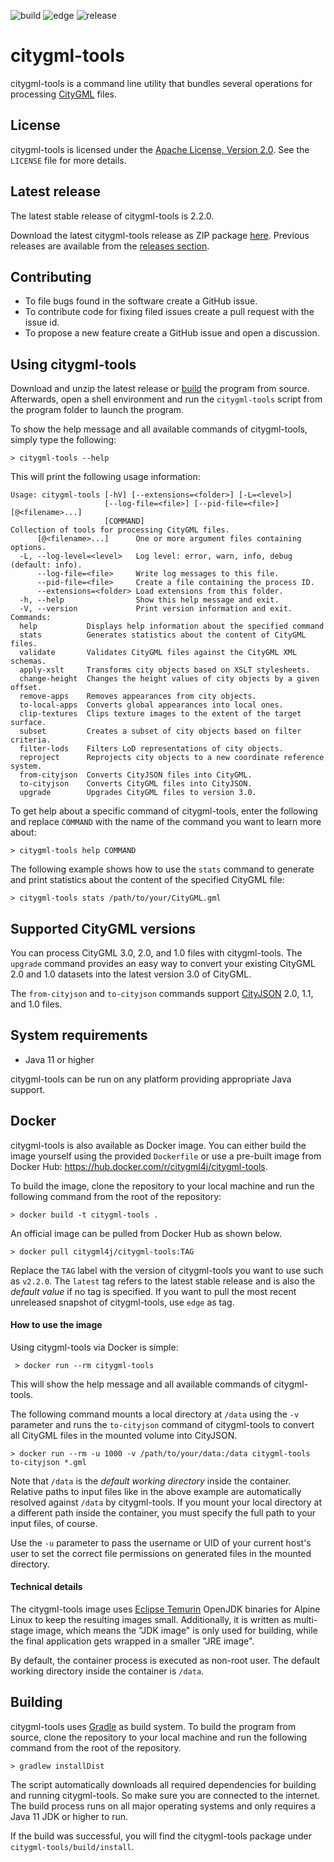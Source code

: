![build](https://img.shields.io/github/actions/workflow/status/citygml4j/citygml-tools/citygml-tools-build.yml?logo=Gradle)
![edge](https://img.shields.io/github/actions/workflow/status/citygml4j/citygml-tools/docker-build-and-push-edge.yml?label=edge&logo=Docker&logoColor=white)
![release](https://img.shields.io/github/v/release/citygml4j/citygml-tools?display_name=tag)

# citygml-tools
citygml-tools is a command line utility that bundles several operations for processing
[CityGML](https://www.ogc.org/standards/citygml) files.

## License
citygml-tools is licensed under the [Apache License, Version 2.0](http://www.apache.org/licenses/LICENSE-2.0).
See the `LICENSE` file for more details.

## Latest release
The latest stable release of citygml-tools is 2.2.0.

Download the latest citygml-tools release as ZIP package
[here](https://github.com/citygml4j/citygml-tools/releases/latest). Previous releases are available from the
[releases section](https://github.com/citygml4j/citygml-tools/releases).

## Contributing
* To file bugs found in the software create a GitHub issue.
* To contribute code for fixing filed issues create a pull request with the issue id.
* To propose a new feature create a GitHub issue and open a discussion.

## Using citygml-tools
Download and unzip the latest release or [build](https://github.com/citygml4j/citygml-tools#building) the program from
source. Afterwards, open a shell environment and run the `citygml-tools` script from the program folder to launch the
program.

To show the help message and all available commands of citygml-tools, simply type the following:

    > citygml-tools --help

This will print the following usage information:

```
Usage: citygml-tools [-hV] [--extensions=<folder>] [-L=<level>]
                     [--log-file=<file>] [--pid-file=<file>] [@<filename>...]
                     [COMMAND]
Collection of tools for processing CityGML files.
      [@<filename>...]      One or more argument files containing options.
  -L, --log-level=<level>   Log level: error, warn, info, debug (default: info).
      --log-file=<file>     Write log messages to this file.
      --pid-file=<file>     Create a file containing the process ID.
      --extensions=<folder> Load extensions from this folder.
  -h, --help                Show this help message and exit.
  -V, --version             Print version information and exit.
Commands:
  help           Displays help information about the specified command
  stats          Generates statistics about the content of CityGML files.
  validate       Validates CityGML files against the CityGML XML schemas.
  apply-xslt     Transforms city objects based on XSLT stylesheets.
  change-height  Changes the height values of city objects by a given offset.
  remove-apps    Removes appearances from city objects.
  to-local-apps  Converts global appearances into local ones.
  clip-textures  Clips texture images to the extent of the target surface.
  subset         Creates a subset of city objects based on filter criteria.
  filter-lods    Filters LoD representations of city objects.
  reproject      Reprojects city objects to a new coordinate reference system.
  from-cityjson  Converts CityJSON files into CityGML.
  to-cityjson    Converts CityGML files into CityJSON.
  upgrade        Upgrades CityGML files to version 3.0.
```

To get help about a specific command of citygml-tools, enter the following and replace `COMMAND` with the name of
the command you want to learn more about:

    > citygml-tools help COMMAND

The following example shows how to use the `stats` command to generate and print statistics about the content
of the specified CityGML file:

    > citygml-tools stats /path/to/your/CityGML.gml

## Supported CityGML versions
You can process CityGML 3.0, 2.0, and 1.0 files with citygml-tools. The `upgrade` command provides an
easy way to convert your existing CityGML 2.0 and 1.0 datasets into the latest version 3.0 of CityGML.

The `from-cityjson` and `to-cityjson` commands support [CityJSON](https://www.cityjson.org/) 2.0, 1.1, and 1.0 files.

## System requirements
* Java 11 or higher

citygml-tools can be run on any platform providing appropriate Java support.

## Docker
citygml-tools is also available as Docker image. You can either build the image yourself using the provided `Dockerfile`
or use a pre-built image from Docker Hub: https://hub.docker.com/r/citygml4j/citygml-tools.

To build the image, clone the repository to your local machine and run the following command from the root of the
repository:

    > docker build -t citygml-tools .

An official image can be pulled from Docker Hub as shown below.

    > docker pull citygml4j/citygml-tools:TAG

Replace the `TAG` label with the version of citygml-tools you want to use such as `v2.2.0`. The `latest` tag
refers to the latest stable release and is also the _default value_ if no tag is specified. If you want to pull the
most recent unreleased snapshot of citygml-tools, use `edge` as tag.

#### How to use the image
Using citygml-tools via Docker is simple:

     > docker run --rm citygml-tools

This will show the help message and all available commands of citygml-tools.

The following command mounts a local directory at `/data` using the `-v` parameter and runs the `to-cityjson` command
of citygml-tools to convert all CityGML files in the mounted volume into CityJSON.

    > docker run --rm -u 1000 -v /path/to/your/data:/data citygml-tools to-cityjson *.gml

Note that `/data` is the _default working directory_ inside the container. Relative paths to input files like
in the above example are automatically resolved against `/data` by citygml-tools. If you mount your local directory at
a different path inside the container, you must specify the full path to your input files, of course. 

Use the `-u` parameter to pass the username or UID of your current host's user to set the correct file permissions on
generated files in the mounted directory.

#### Technical details
The citygml-tools image uses [Eclipse Temurin](https://hub.docker.com/_/eclipse-temurin) OpenJDK binaries for Alpine
Linux to keep the resulting images small. Additionally, it is written as multi-stage image, which means the "JDK image"
is only used for building, while the final application gets wrapped in a smaller "JRE image".

By default, the container process is executed as non-root user. The default working directory inside the container
is `/data`.

## Building
citygml-tools uses [Gradle](https://gradle.org/) as build system. To build the program from source, clone the
repository to your local machine and run the following command from the root of the repository.

    > gradlew installDist

The script automatically downloads all required dependencies for building and running citygml-tools. So make sure you
are connected to the internet. The build process runs on all major operating systems and only requires a Java 11 JDK or
higher to run.

If the build was successful, you will find the citygml-tools package under `citygml-tools/build/install`.
